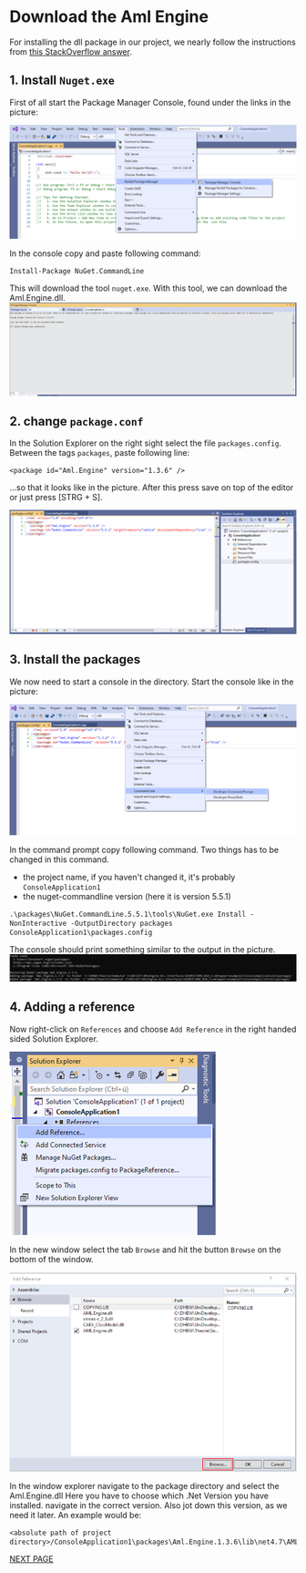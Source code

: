 # Download the Aml Engine
For installing the dll package in our project, we nearly follow the instructions from [this StackOverflow answer](https://stackoverflow.com/questions/18694947/how-can-i-make-my-managed-nuget-package-support-c-cli-projects).

## 1. Install ``Nuget.exe``

First of all start the Package Manager Console, found under the links in the picture:

![](screenshots/vs_editor_start_nuget_console.png)

In the console copy and paste following command:
````bash
Install-Package NuGet.CommandLine
````
This will download the tool ``nuget.exe``. With this tool, we can download the Aml.Engine.dll.
![](screenshots/vs_nuget_cli_install_nuget.png)

## 2. change ``package.conf``

In the Solution Explorer on the right sight select the file ``packages.config``.
Between the tags ``packages``, paste following line:
````
<package id="Aml.Engine" version="1.3.6" />
````
...so that it looks like in the picture. After this press save on top of the editor or just press [STRG + S].

![](screenshots/vs_editor_package.conf.png)

## 3. Install the packages
We now need to start a console in the directory.
Start the console like in the picture:

![](screenshots/vs_editor_start_console.png)

In the command prompt copy following command.
Two things has to be changed in this command.
- the project name, if you haven't changed it, it's probably ``ConsoleApplication1``
- the nuget-commandline version (here it is version 5.5.1)

````
.\packages\NuGet.CommandLine.5.5.1\tools\NuGet.exe Install -NonInteractive -OutputDirectory packages ConsoleApplication1\packages.config
````
The console should print something similar to the output in the picture.
![](screenshots/cmd_donwload_aml.png)

## 4. Adding a reference

Now right-click on ``References`` and choose ``Add Reference`` in the right handed sided Solution Explorer.

![](screenshots/vs_editor_add_reference.png)

In the new window select the tab ``Browse`` and hit the button ``Browse`` on the bottom of the window.

![](screenshots/vs_reference_brwose.png)

In the window explorer navigate to the package directory and select the Aml.Engine.dll
Here you have to choose which .Net Version you have installed. navigate in the correct version.
 Also jot down this version, as we need it later. An example would be:
````
<absolute path of project directory>/ConsoleApplication1\packages\Aml.Engine.1.3.6\lib\net4.7\AML.Engine.dll
````

[NEXT PAGE](3_add_sample_code.md)